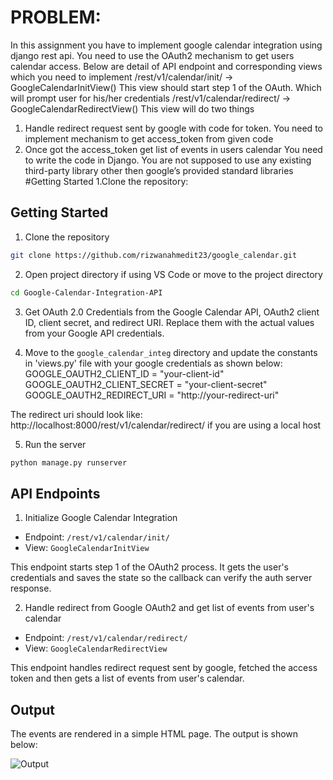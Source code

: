 # PROBLEM:
In this assignment you have to implement google calendar
integration using django rest api. You need to use the OAuth2 mechanism to
get users calendar access. Below are detail of API endpoint and
corresponding views which you need to implement
/rest/v1/calendar/init/ -> GoogleCalendarInitView()
This view should start step 1 of the OAuth. Which will prompt user for
his/her credentials
/rest/v1/calendar/redirect/ -> GoogleCalendarRedirectView()
This view will do two things
1. Handle redirect request sent by google with code for token. You
need to implement mechanism to get access_token from given
code
2. Once got the access_token get list of events in users calendar
You need to write the code in Django. You are not supposed to use any
existing third-party library other then google’s provided standard libraries
#Getting Started
1.Clone the repository:
## Getting Started
1. Clone the repository
```bash
git clone https://github.com/rizwanahmedit23/google_calendar.git
```
2. Open project directory if using VS Code or move to the project directory
```bash
cd Google-Calendar-Integration-API
```
3. Get OAuth 2.0 Credentials from the Google Calendar API, OAuth2 client ID, client secret, and redirect URI. 
Replace them with the actual values from your Google API credentials.

4. Move to the `google_calendar_integ` directory and update the constants in 'views.py' file with your google credentials as shown below:
GOOGLE_OAUTH2_CLIENT_ID = "your-client-id"
GOOGLE_OAUTH2_CLIENT_SECRET = "your-client-secret"
GOOGLE_OAUTH2_REDIRECT_URI = "http://your-redirect-uri"

The redirect uri should look like: http://localhost:8000/rest/v1/calendar/redirect/ if you are using a local host

5. Run the server
```bash
python manage.py runserver
```

## API Endpoints
1. Initialize Google Calendar Integration
- Endpoint: `/rest/v1/calendar/init/`
- View: `GoogleCalendarInitView`

This endpoint starts step 1 of the OAuth2 process. It gets the user's credentials and saves the state so the callback can verify the auth server response.



2. Handle redirect from Google OAuth2 and get list of events from user's calendar
- Endpoint: `/rest/v1/calendar/redirect/`
- View: `GoogleCalendarRedirectView`

This endpoint handles redirect request sent by google, fetched the access token and then gets a list of events from user's calendar. <br>

## Output
The events are rendered in a simple HTML page. The output is shown below: 
<br>

![Output](events.jpeg)
